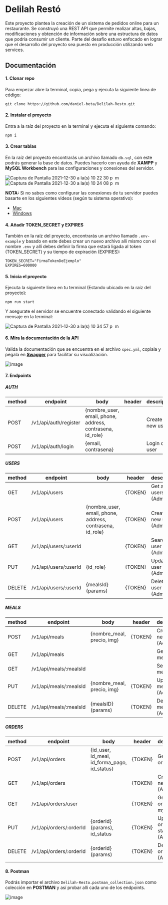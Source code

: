 # Delilah Restó

Este proyecto plantea la creación de un sistema de pedidos online para un restaurante. Se construyó una REST API que permite realizar altas, bajas, modificaciones y obtención de información sobre una estructura de datos que podría consumir un cliente. Parte del desafío estuvo enfocado en lograr que el desarrollo del proyecto sea puesto en producción utilizando web services.

## Documentación

#### 1. Clonar repo

Para empezar abre la terminal, copia, pega y ejecuta la siguiente linea de código:

```
git clone https://github.com/daniel-beta/Delilah-Resto.git
```

#### 2. Instalar el proyecto

Entra a la raíz del proyecto en la terminal y ejecuta el siguiente comando:

```
npm i
```

#### 3. Crear tablas

En la raíz del proyecto encontrarás un archivo llamado `db.sql`, con este podrás generar la base de datos. Puedes hacerlo con ayuda de **XAMPP** y **MySQL Workbench** para las configuraciones y conexiones del servidor.

![Captura de Pantalla 2021-12-30 a la(s) 10 22 30 p  m](https://user-images.githubusercontent.com/64673306/147801318-2c876ef8-c2b7-471b-8b60-cb1ca872789e.png)
![Captura de Pantalla 2021-12-30 a la(s) 10 24 08 p  m](https://user-images.githubusercontent.com/64673306/147801369-6904e180-8b64-4011-a04d-6833dc8628f6.png)

**NOTA:** Si no sabes como configurar las conexiones de tu servidor puedes basarte en los siguientes videos (según tu sistema operativo):

- [Mac](https://youtu.be/P2yS47MxjLM)
- [Windows](https://youtu.be/Wf-0PT7q6i4)

#### 4. Añadir TOKEN_SECRET y EXPIRES

También en la raíz del proyecto, encontrarás un archivo llamado `.env-example` y basado en este debes crear un nuevo archivo allí mismo con el nombre `.env` y allí debes definir la firma que estará ligada al token (TOKEN_SECRET) y su tiempo de expiración (EXPIRES):

```
TOKEN_SECRET="FirmaTokenDeEjemplo"
EXPIRES=600000
```

#### 5. Inicia el proyecto

Ejecuta la siguiente línea en tu terminal (Estando ubicado en la raíz del proyecto):

```
npm run start
```

Y asegurate el servidor se encuentre conectado validando el siguiente mensaje en la terminal:

![Captura de Pantalla 2021-12-30 a la(s) 10 34 57 p  m](https://user-images.githubusercontent.com/64673306/147801721-b1224491-42e7-4b0d-bd67-9c17c1d25ea6.png)

#### 6. Mira la documentación de la API

Valida la documentación que se encuentra en el archivo `spec.yml`, copiala y pegala en **[Swagger](https://editor.swagger.io/)** para facilitar su visualización.

![image](https://user-images.githubusercontent.com/64673306/147801952-836ef3e6-047e-4dd9-a208-d3fa7e0b3de5.png)

#### 7. Endpoints

##### AUTH

| method | endpoint              | body                                                      | header | description       |
| ------ | --------------------- | --------------------------------------------------------- | ------ | ----------------- |
| POST   | /v1/api/auth/register | {nombre_user, email, phone, address, contrasena, id_role} |        | Create a new user |
| POST   | /v1/api/auth/login    | {email, contrasena}                                       |        | Login of a user   |

##### USERS

| method | endpoint              | body                                                      | header  | description                 |
| ------ | --------------------- | --------------------------------------------------------- | ------- | --------------------------- |
| GET    | /v1/api/users         |                                                           | {TOKEN} | Get all users (Admin)       |
| POST   | /v1/api/users         | {nombre_user, email, phone, address, contrasena, id_role} | {TOKEN} | Create a new user (Admin)   |
| GET    | /v1/api/users/:userId |                                                           | {TOKEN} | Search a user by ID (Admin) |
| PUT    | /v1/api/users/:userId | {id_role}                                                 | {TOKEN} | Update user role (Admin)    |
| DELETE | /v1/api/users/:userId | {mealsId} (params)                                        | {TOKEN} | Delete a user (Admin)       |

##### MEALS

| method | endpoint               | body                       | header  | description               |
| ------ | ---------------------- | -------------------------- | ------- | ------------------------- |
| POST   | /v1/api/meals          | {nombre_meal, precio, img} | {TOKEN} | Create a new meal (Admin) |
| GET    | /v1/api/meals          |                            |         | Get all meals             |
| GET    | /v1/api/meals/:mealsId |                            |         | Search a meal by ID       |
| PUT    | /v1/api/meals/:mealsId | {nombre_meal, precio, img} | {TOKEN} | Update a meal (Admin)     |
| DELETE | /v1/api/meals/:mealsId | {mealsID} (params)         | {TOKEN} | Delete a meal (Admin)     |

##### ORDERS

| method | endpoint                | body                                         | header  | description                 |
| ------ | ----------------------- | -------------------------------------------- | ------- | --------------------------- |
| POST   | /v1/api/orders          | {id_user, id_meal, id_forma_pago, id_status} | {TOKEN} | Get all orders              |
| GET    | /v1/api/orders          |                                              | {TOKEN} | Create a new order (Admin)  |
| GET    | /v1/api/orders/user     |                                              | {TOKEN} | Get all orders from my user |
| PUT    | /v1/api/orders/:orderId | {orderId} (params), id_status                | {TOKEN} | Update order status (Admin) |
| DELETE | /v1/api/orders/:orderId | {orderId} (params)                           | {TOKEN} | Delete an order (Admin)     |

#### 8. Postman

Podrás importar el archivo `Delilah-Resto.postman_collection.json` como colección en **POSTMAN** y así probar allí cada uno de los endpoints.

![image](https://user-images.githubusercontent.com/64673306/147806761-a4d3d6bb-067d-4d79-8d34-08792621bd39.png)
